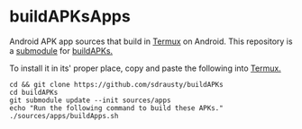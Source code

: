 # buildAPKsApps
Android APK app sources that build in [Termux](https://termux.com) on Android. This repository is a [submodule](https://gist.github.com/gitaarik/8735255) for [buildAPKs.](https://github.com/sdrausty/buildAPKs)

To install it in its' proper place, copy and paste the following into [Termux.](https://termux.com)
```
cd && git clone https://github.com/sdrausty/buildAPKs
cd buildAPKs
git submodule update --init sources/apps
echo "Run the following command to build these APKs."
./sources/apps/buildApps.sh
```
